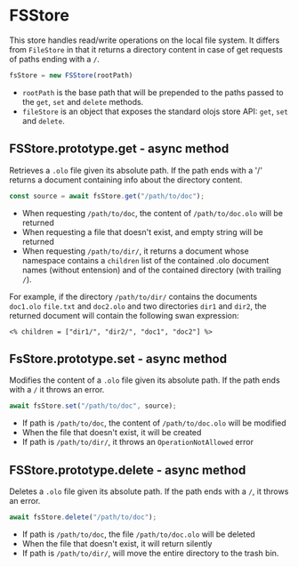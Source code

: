 FSStore
============================================================================
This store handles read/write operations on the local file system. It
differs from `FileStore` in that it returns a directory content in case of 
get requests of paths ending with a `/`.

```js
fsStore = new FSStore(rootPath)
```

- `rootPath` is the base path that will be prepended to the paths passed to
  the `get`, `set` and `delete` methods.
- `fileStore` is an object that exposes the standard olojs store API: `get`,
  `set` and `delete`. 
  
FSStore.prototype.get - async method
----------------------------------------------------------------------------
Retrieves a `.olo` file given its absolute path. If the path ends with a
'/' returns a document containing info about the directory content.
```js
const source = await fsStore.get("/path/to/doc");
```

- When requesting `/path/to/doc`, the content of `/path/to/doc.olo` will
  be returned
- When requesting a file that doesn't exist, and empty string will be returned
- When requesting `/path/to/dir/`, it returns a document whose namespace
  contains a `children` list of the contained .olo document names (without
  entension) and of the contained directory (with trailing `/`). 

For example, if the directory `/path/to/dir/` contains the documents
`doc1.olo` `file.txt` and `doc2.olo` and two directories `dir1` and `dir2`, 
the returned document will contain the following swan expression:

```
<% children = ["dir1/", "dir2/", "doc1", "doc2"] %>
```
  
FsStore.prototype.set - async method
----------------------------------------------------------------------------
Modifies the content of a `.olo` file given its absolute path. If the path
ends with a `/` it throws an error.
```js
await fsStore.set("/path/to/doc", source);
```

- If path is `/path/to/doc`, the content of `/path/to/doc.olo` will
  be modified
- When the file that doesn't exist, it will be created
- If path is `/path/to/dir/`, it throws an `OperationNotAllowed` error
  
FSStore.prototype.delete - async method
----------------------------------------------------------------------------
Deletes a `.olo` file given its absolute path. If the path ends with a `/`,
it throws an error.
```js
await fsStore.delete("/path/to/doc");
```

- If path is `/path/to/doc`, the file `/path/to/doc.olo` will be deleted
- When the file that doesn't exist, it will return silently
- If path is `/path/to/dir/`, will move the entire directory to the
  trash bin.
  

